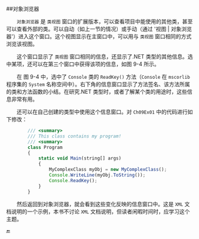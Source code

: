 ##对象浏览器

&emsp;&emsp;`对象浏览器` 是 `类视图` 窗口的扩展版本，可以查看项目中能使用的其他类，甚至可以查看外部的类。可以自动（如上一节的情况）或手动（通过 '视图 | 对象浏览器'）进入这个窗口。这个视图显示在主窗口中，可以用与 `类视图` 窗口相同的方式浏览该视图。

&emsp;&emsp;这个窗口显示了 `类视图` 窗口相同的信息，还显示了.NET 类型的其他信息。选中某项，还可以在第三个窗口中获得该项的信息，如图 9-4 所示。






&emsp;&emsp;在 图 9-4 中，选中了 `Console` 类的 `ReadKey()` 方法（`Console` 在 `mscorlib` 程序集的 `System` 名称空间中）。右下角的信息窗口显示了方法签名、该方法所属的类和方法函数的小结。在研究.NET 类型时，或者了解某个类的用途时，这些信息非常有用。

&emsp;&emsp;还可以在自己创建的类型中使用这个信息窗口。对 `Ch09Ex01` 中的代码进行如下修改：


```javascript
        /// <summary>
        /// This class contains my program!
        /// <summary>
        class Program
        {
            static void Main(string[] args)
            {
                MyComplexClass myObj = new MyComplexClass();
                Console.WriteLine(myObj.ToString());
                Console.ReadKey();
            }
        }
```

&emsp;&emsp;然后返回到对象浏览器，就会看到这些变化反映的信息窗口中。这是 `XML` 文档说明的一个示例，本书不讨论 `XML` 文档说明，但读者闲暇时间时，应学习这个主题。





















🔚